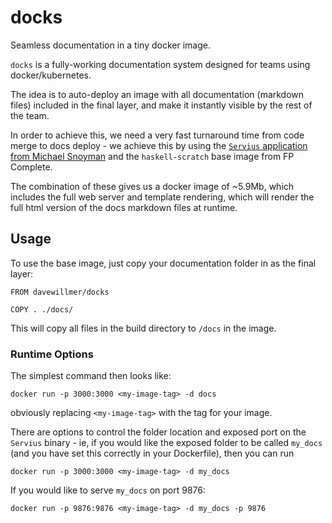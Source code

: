 # docks
Seamless documentation in a tiny docker image.

`docks` is a fully-working documentation system designed for teams
using docker/kubernetes. 

The idea is to auto-deploy an image with
all documentation (markdown files) included in the final layer, and
make it instantly visible by the rest of the team.

In order to achieve this, we need a very fast turnaround time from
code merge to docs deploy - we achieve this by using the [`Servius`
application from Michael Snoyman](https://github.com/snoyberg/servius)
 and the `haskell-scratch` base image from FP Complete.
 
The combination of these gives us a docker image of ~5.9Mb, which
includes the full web server and template rendering, which will render
the full html version of the docs markdown files at runtime.

## Usage

To use the base image, just copy your documentation folder in as the
final layer:

```
FROM davewillmer/docks

COPY . ./docs/
```

This will copy all files in the build directory to `/docs` in the image.

### Runtime Options

The simplest command then looks like:

```
docker run -p 3000:3000 <my-image-tag> -d docs
```

obviously replacing `<my-image-tag>` with the tag for your image.

There are options to control the folder location and exposed port on
the `Servius` binary - ie, if you would like the exposed folder to
be called `my_docs` (and you have set this correctly in your Dockerfile),
then you can run

```
docker run -p 3000:3000 <my-image-tag> -d my_docs
```

If you would like to serve `my_docs` on port 9876:

```
docker run -p 9876:9876 <my-image-tag> -d my_docs -p 9876
```
